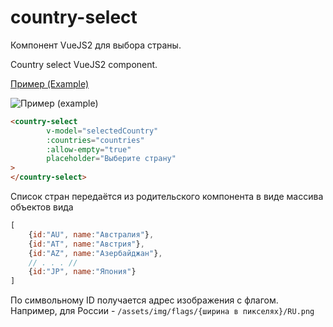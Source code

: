 # country-select
Компонент VueJS2 для выбора страны.
 
Country select VueJS2 component.

[Пример (Example)](http://insbor.ru/vue/country-select/ "Component example")

![Пример (example)](http://insbor.ru/vue/country-select/assets/img/country-select-example.png "Пример (example)")

```html
<country-select
        v-model="selectedCountry"
        :countries="countries"
        :allow-empty="true"
        placeholder="Выберите страну"
>
</country-select>
```

Список стран передаётся из родительского компонента в виде массива объектов вида 
```js
[
    {id:"AU", name:"Австралия"},
    {id:"AT", name:"Австрия"},
    {id:"AZ", name:"Азербайджан"},
    // . . . //
    {id:"JP", name:"Япония"}
]
```
По символьному ID получается адрес изображения с флагом. 
Например, для России - `/assets/img/flags/{ширина в пикселях}/RU.png`